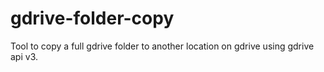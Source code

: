 # gdrive-folder-copy
Tool to copy a full gdrive folder to another location on gdrive using gdrive api v3.
